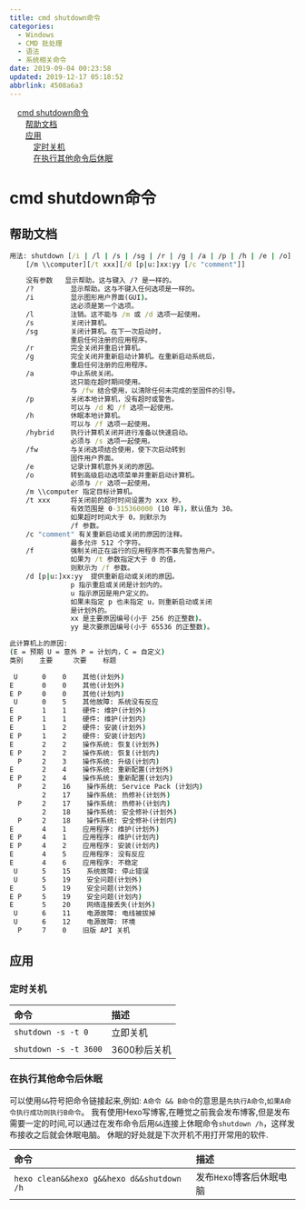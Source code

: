 ```yaml
---
title: cmd shutdown命令
categories: 
  - Windows
  - CMD 批处理
  - 语法
  - 系统相关命令
date: 2019-09-04 00:23:58
updated: 2019-12-17 05:18:52
abbrlink: 4508a6a3
---
```

<div id='my_toc'><a href="/blog/4508a6a3/#cmd-shutdown命令" class="header_1">cmd shutdown命令</a>&nbsp;<br><a href="/blog/4508a6a3/#帮助文档" class="header_2">帮助文档</a>&nbsp;<br><a href="/blog/4508a6a3/#应用" class="header_2">应用</a>&nbsp;<br><a href="/blog/4508a6a3/#定时关机" class="header_3">定时关机</a>&nbsp;<br><a href="/blog/4508a6a3/#在执行其他命令后休眠" class="header_3">在执行其他命令后休眠</a>&nbsp;<br></div>
<style>.header_1{margin-left: 1em;}.header_2{margin-left: 2em;}.header_3{margin-left: 3em;}.header_4{margin-left: 4em;}.header_5{margin-left: 5em;}.header_6{margin-left: 6em;}</style>
<!--more-->
<script>if (navigator.platform.search('arm')==-1){document.getElementById('my_toc').style.display = 'none';}var e,p = document.getElementsByTagName('p');while (p.length>0) {e = p[0];e.parentElement.removeChild(e);}</script>

<!--end-->
# cmd shutdown命令 #
## 帮助文档 ##
```cmd
用法: shutdown [/i | /l | /s | /sg | /r | /g | /a | /p | /h | /e | /o] [/hybrid] [/soft] [/fw] [/f]
    [/m \\computer][/t xxx][/d [p|u:]xx:yy [/c "comment"]]

    没有参数   显示帮助。这与键入 /? 是一样的。
    /?         显示帮助。这与不键入任何选项是一样的。
    /i         显示图形用户界面(GUI)。
               这必须是第一个选项。
    /l         注销。这不能与 /m 或 /d 选项一起使用。
    /s         关闭计算机。
    /sg        关闭计算机。在下一次启动时，
               重启任何注册的应用程序。
    /r         完全关闭并重启计算机。
    /g         完全关闭并重新启动计算机。在重新启动系统后，
               重启任何注册的应用程序。
    /a         中止系统关闭。
               这只能在超时期间使用。
               与 /fw 结合使用，以清除任何未完成的至固件的引导。
    /p         关闭本地计算机，没有超时或警告。
               可以与 /d 和 /f 选项一起使用。
    /h         休眠本地计算机。
               可以与 /f 选项一起使用。
    /hybrid    执行计算机关闭并进行准备以快速启动。
               必须与 /s 选项一起使用。
    /fw        与关闭选项结合使用，使下次启动转到
               固件用户界面。
    /e         记录计算机意外关闭的原因。
    /o         转到高级启动选项菜单并重新启动计算机。
               必须与 /r 选项一起使用。
    /m \\computer 指定目标计算机。
    /t xxx     将关闭前的超时时间设置为 xxx 秒。
               有效范围是 0-315360000 (10 年)，默认值为 30。
               如果超时时间大于 0，则默示为
               /f 参数。
    /c "comment" 有关重新启动或关闭的原因的注释。
               最多允许 512 个字符。
    /f         强制关闭正在运行的应用程序而不事先警告用户。
               如果为 /t 参数指定大于 0 的值，
               则默示为 /f 参数。
    /d [p|u:]xx:yy  提供重新启动或关闭的原因。
               p 指示重启或关闭是计划内的。
               u 指示原因是用户定义的。
               如果未指定 p 也未指定 u，则重新启动或关闭
               是计划外的。
               xx 是主要原因编号(小于 256 的正整数)。
               yy 是次要原因编号(小于 65536 的正整数)。

此计算机上的原因:
(E = 预期 U = 意外 P = 计划内，C = 自定义)
类别    主要     次要    标题

 U      0    0    其他(计划外)
E       0    0    其他(计划外)
E P     0    0    其他(计划内)
 U      0    5    其他故障: 系统没有反应
E       1    1    硬件: 维护(计划外)
E P     1    1    硬件: 维护(计划内)
E       1    2    硬件: 安装(计划外)
E P     1    2    硬件: 安装(计划内)
E       2    2    操作系统: 恢复(计划外)
E P     2    2    操作系统: 恢复(计划内)
  P     2    3    操作系统: 升级(计划内)
E       2    4    操作系统: 重新配置(计划外)
E P     2    4    操作系统: 重新配置(计划内)
  P     2    16    操作系统: Service Pack (计划内)
        2    17    操作系统: 热修补(计划外)
  P     2    17    操作系统: 热修补(计划内)
        2    18    操作系统: 安全修补(计划外)
  P     2    18    操作系统: 安全修补(计划内)
E       4    1    应用程序: 维护(计划外)
E P     4    1    应用程序: 维护(计划内)
E P     4    2    应用程序: 安装(计划内)
E       4    5    应用程序: 没有反应
E       4    6    应用程序: 不稳定
 U      5    15    系统故障: 停止错误
 U      5    19    安全问题(计划外)
E       5    19    安全问题(计划外)
E P     5    19    安全问题(计划内)
E       5    20    网络连接丢失(计划外)
 U      6    11    电源故障: 电线被拔掉
 U      6    12    电源故障: 环境
  P     7    0    旧版 API 关机

```
## 应用 ##
### 定时关机 ###
|命令|描述|
|:---|:---|
|`shutdown -s -t 0`|立即关机|
|`shutdown -s -t 3600`|3600秒后关机|
### 在执行其他命令后休眠 ###
可以使用`&&`符号把命令链接起来,例如:
`A命令 && B命令`的意思是`先执行A命令`,`如果A命令执行成功则执行B命令`。
我有使用Hexo写博客,在睡觉之前我会发布博客,但是发布需要一定的时间,可以通过在发布命令后用`&&`连接上休眠命令`shutdown /h`，这样发布接收之后就会休眠电脑。
休眠的好处就是下次开机不用打开常用的软件.

|命令|描述|
|:---|:---|
|`hexo clean&&hexo g&&hexo d&&shutdown /h`|发布`Hexo`博客后休眠电脑|

